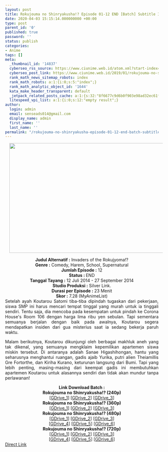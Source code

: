 ```yaml
---
layout: post
title: Rokujouma no Shinryakusha!? Episode 01-12 END [Batch] Subtitle Indonesia
date: 2020-04-03 15:15:14.000000000 +00:00
type: post
parent_id: '0'
published: true
password: ''
status: publish
categories:
- Anime
tags: []
meta:
  _thumbnail_id: '14837'
  cyberseo_rss_source: https://www.ciunime.web.id/atom.xml?start-index=751&max-results=150
  cyberseo_post_link: https://www.ciunime.web.id/2019/01/rokujouma-no-shinryakusha-episode-01-12.html
  rank_math_news_sitemap_robots: index
  rank_math_robots: a:1:{i:0;s:5:"index";}
  rank_math_analytic_object_id: '1644'
  kata_make_header_transparent: default
  _jetpack_related_posts_cache: a:1:{s:32:"8f6677c9d6b0f903e98ad32ec61f8deb";a:2:{s:7:"expires";i:1663163737;s:7:"payload";a:0:{}}}
  litespeed_vpi_list: a:1:{i:0;s:12:"empty result";}
author:
  login: admin
  email: senseads014@gmail.com
  display_name: admin
  first_name: ''
  last_name: ''
permalink: "/rokujouma-no-shinryakusha-episode-01-12-end-batch-subtitle-indonesia/"
---
```

<div class="separator" style="clear: both; text-align: center;"><a href="https://2.bp.blogspot.com/-xlA8SM4TX9U/XDpM2-mNOBI/AAAAAAAAHVE/CCOGSzDgwrwoI6IkAILBs_caJnHUl8pdgCLcBGAs/s1600/Rokujouma%2Bno%2BShinryakusha%2521.jpg" imageanchor="1" style="margin-left: 1em; margin-right: 1em;"><img border="0" data-original-height="720" data-original-width="1280" height="360" src="{{ site.baseurl }}/assets/2020/04/Rokujouma%2Bno%2BShinryakusha%2521.jpg" width="640" /></a></div>
<p>
<div style="text-align: center;"><b>Judul Alternatif :</b> <b></b>Invaders of the Rokujyoma!?</div>
<div style="text-align: center;"><b><b>Genre :</b></b> Comedy, Harem, School, Supernatural</div>
<div style="text-align: center;"><b>Jumlah Episode :</b> 12<br /><b>Status :&nbsp;</b>END<br /><b>Tanggal Tayang :</b> 12 Juli 2014 - 27 September 2014<br /><b>Studio Produksi :</b> Silver Link.<br /><b>Durasi per Episode :</b>&nbsp;23 Menit</div>
<div style="text-align: center;"><b>Skor :</b> 7.28 (MyAnimeList)</div>
<div style="text-align: center;"></div>
<div style="text-align: justify;">Setelah ayah Koutarou Satomi tiba-tiba dipindah tugaskan dari pekerjaan, siswa SMP ini harus mencari tempat tinggal yang murah untuk ia tinggali sendiri. Tentu saja, dia mencoba pada kesempatan untuk pindah ke Corona House's Room 106 dengan harga lima ribu yen sebulan. Tapi sementara semuanya berjalan dengan baik pada awalnya, Koutarou segera mendapatkan insiden dari gua misterius saat ia sedang bekerja paruh waktu.</p>
<p>Malam berikutnya, Koutarou dikunjungi oleh berbagai makhluk aneh yang tak dikenal, yang semuanya mengklaim kepemilikan apartemen siswa miskin tersebut. Di antaranya adalah Sanae Higashihongan, hantu yang seharusnya menghantui ruangan, gadis ajaib Yurika, putri alien Theiamillis Gre Fortorthe, dan Kiriha Kurano, keturunan langsung dari Bumi. Tapi yang lebih penting, masing-masing dari keempat gadis ini membutuhkan apartemen Koutarou untuk alasannya sendiri dan tidak akan mundur tanpa perlawanan!</p></div>
<div style="text-align: justify;"></div>
<div style="text-align: justify;"></div>
<div style="text-align: center;"><b>Link Download Batch :</b></div>
<div style="text-align: center;">
<div style="text-align: center;">
<div style="text-align: center;"><b>Rokujouma no Shinryakusha!? (240p)</b></div>
<div style="text-align: center;">[<a href="https://drive.google.com/uc?id=11GvdZjcKxn3yLZPSnDN_LfXJG1gZdD_3" target="_blank" rel="noopener">GDrive_1</a>] [<a href="https://drive.google.com/uc?id=1tdg5yKjeqtxkZ6kh5JRhR9hMmJlCul5v" target="_blank" rel="noopener">GDrive_2</a>] [<a href="https://drive.google.com/uc?id=1eKx-nHm1xrwSFsC54sAP-VHxMrMuu_yP" target="_blank" rel="noopener">GDrive_3</a>]</div>
<div style="text-align: center;"></div>
<div style="text-align: center;"><b>Rokujouma no Shinryakusha!? (360p)</b></div>
<div style="text-align: center;">[<a href="https://drive.google.com/uc?id=1Ak0VIL2gRtOrdj6p0AYSPxw8Z-8UPGXl" target="_blank" rel="noopener">GDrive_1</a>] [<a href="https://drive.google.com/uc?id=1nMLBTvhF1cvgcuvbTU64rAtrmO34C3jY" target="_blank" rel="noopener">GDrive_2</a>] [<a href="https://drive.google.com/uc?id=1VPGPVhW-ujOHjBs0wN505MQeCAH76LpY" target="_blank" rel="noopener">GDrive_3</a>]</div>
<div style="text-align: center;"></div>
<div style="text-align: center;"><b>Rokujouma no Shinryakusha!? (480p)</b><br />[<a href="https://drive.google.com/uc?id=1jAAdOr--H86DoVEdqnyd8r3buz6-bi6K" target="_blank" rel="noopener">GDrive_1</a>] [<a href="https://drive.google.com/uc?id=1VmZHnOKFO3Q6u97QDJ0KBhGIKpcE3ham" target="_blank" rel="noopener">GDrive_2</a>] [<a href="https://drive.google.com/uc?id=1-wZjDzNBpj0nJsOQQc6moNMsNv3G7-iB" target="_blank" rel="noopener">GDrive_3</a>]<br />[<a href="https://drive.google.com/uc?id=1gD30xsiuWkmDtYbcsgq_-bjXcqHKnJoe" target="_blank" rel="noopener">GDrive_4</a>] [<a href="https://drive.google.com/uc?id=1gKi7onUp8kNwL--52Ezi4iV_RLKVikfZ" target="_blank" rel="noopener">GDrive_5</a>] [<a href="https://drive.google.com/uc?id=18mhdKVUbuk7bUZuyoPODcHw2ewxb8HyW" target="_blank" rel="noopener">GDrive_6</a>]</div>
<div style="text-align: center;"><b>Rokujouma no Shinryakusha!? (720p)</b><br />[<a href="https://drive.google.com/uc?id=1BZ-FUN7wJQRhxL1OZ77NZ_DEgueeHe34" target="_blank" rel="noopener">GDrive_1</a>] [<a href="https://drive.google.com/uc?id=1CYPKFfSQtuXcW2X0rPUeIbDwnaEyOYgI" target="_blank" rel="noopener">GDrive_2</a>] [<a href="https://drive.google.com/uc?id=1pwWbNQT_NMcE3ildJEmz0k-nuV08Engo" target="_blank" rel="noopener">GDrive_3</a>]<br />[<a href="https://drive.google.com/uc?id=1ojqdJpgNORsOdTCk_qBj9hZlvNJkcL0r" target="_blank" rel="noopener">GDrive_4</a>] [<a href="https://drive.google.com/uc?id=1c1NbvnT_nuyHepAsNLjF_ejsHTrAcQAi" target="_blank" rel="noopener">GDrive_5</a>] [<a href="https://drive.google.com/uc?id=1ZTX4ouAUTRN56hbC23yKxbdVMHqqu90F" target="_blank" rel="noopener">GDrive_6</a>]</div>
</div>
<div style="text-align: center;"></div>
</div>
<link rel="stylesheet" href="https://cdnjs.cloudflare.com/ajax/libs/font-awesome/4.7.0/css/font-awesome.min.css" />
<div class="divbtn"> <a href="https://handymansurrender.com/fihup8buzv?key=94550f7ce39444073321dde3b8782f97" class="btn"><i class="fa fa-download"></i> Direct Link</a> </div>
